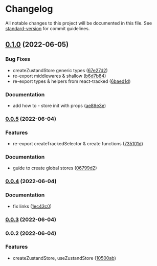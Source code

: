 # Changelog

All notable changes to this project will be documented in this file. See [standard-version](https://github.com/conventional-changelog/standard-version) for commit guidelines.

## [0.1.0](https://github.com/Sinakhx/use-zustand-store/compare/v0.0.5...v0.1.0) (2022-06-05)


### Bug Fixes

* createZustandStore generic types ([67e27d2](https://github.com/Sinakhx/use-zustand-store/commit/67e27d2cee193bc89b982b1b36183a78d7d03d05))
* re-export middlewares & shallow ([b6d7b84](https://github.com/Sinakhx/use-zustand-store/commit/b6d7b8436ab695206c3faa45c6cb6196c8ee7d8c))
* re-export types & helpers from react-tracked ([6baed1d](https://github.com/Sinakhx/use-zustand-store/commit/6baed1dae336135a75ec44883c872a9dd37b6b78))


### Documentation

* add how to - store init with props ([ae89e3e](https://github.com/Sinakhx/use-zustand-store/commit/ae89e3eea6b9b882d1cfa50b6b4a0e5b09230353))

### [0.0.5](https://github.com/Sinakhx/use-zustand-store/compare/v0.0.4...v0.0.5) (2022-06-04)


### Features

* re-export createTrackedSelector & create functions ([735101d](https://github.com/Sinakhx/use-zustand-store/commit/735101d34c1ec7b40b67964842e12bce818c0f3c))


### Documentation

* guide to create global stores ([06799d2](https://github.com/Sinakhx/use-zustand-store/commit/06799d2a77db92558aefb1493333526d12895bf0))

### [0.0.4](https://github.com/Sinakhx/use-zustand-store/compare/v0.0.3...v0.0.4) (2022-06-04)


### Documentation

* fix links ([1ec43c0](https://github.com/Sinakhx/use-zustand-store/commit/1ec43c0630abc44a8b34da0481f68cf69430c9b7))

### [0.0.3](https://github.com/Sinakhx/use-zustand-store/compare/v0.0.2...v0.0.3) (2022-06-04)

### 0.0.2 (2022-06-04)


### Features

* createZustandStore, useZustandStore ([10500ab](https://github.com/Sinakhx/use-zustand-store/commit/10500ab4703e7b55a74485038703a1a46f7097ad))
